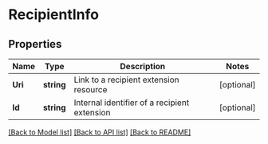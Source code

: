 # RecipientInfo

## Properties
Name | Type | Description | Notes
------------ | ------------- | ------------- | -------------
**Uri** | **string** | Link to a recipient extension resource | [optional] 
**Id** | **string** | Internal identifier of a recipient extension | [optional] 

[[Back to Model list]](../README.md#documentation-for-models) [[Back to API list]](../README.md#documentation-for-api-endpoints) [[Back to README]](../README.md)


